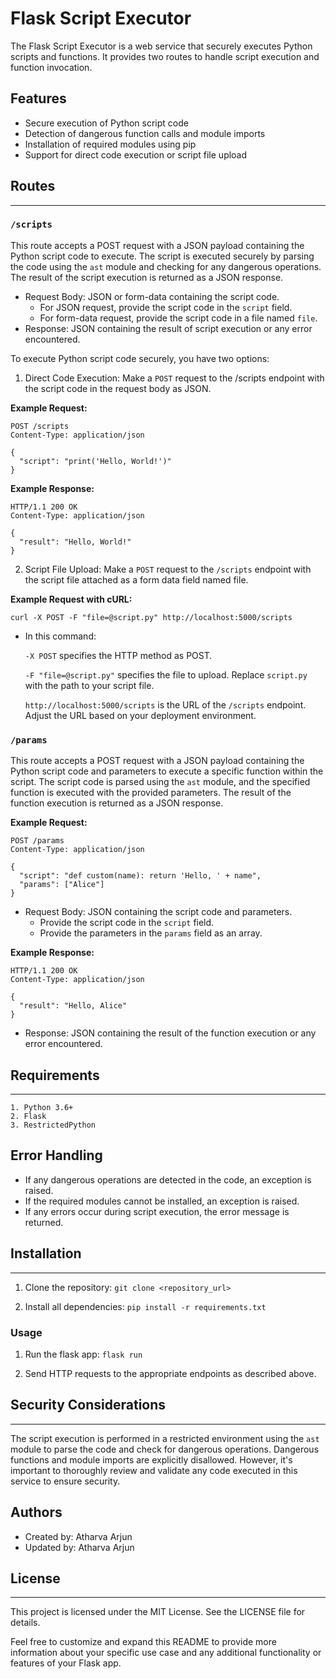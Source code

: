 # Flask Script Executor

The Flask Script Executor is a web service that securely executes Python scripts and functions. It provides two routes to handle script execution and function invocation.

## Features

- Secure execution of Python script code
- Detection of dangerous function calls and module imports
- Installation of required modules using pip
- Support for direct code execution or script file upload


## Routes
----------------

### `/scripts`

This route accepts a POST request with a JSON payload containing the Python script code to execute. The script is executed securely by parsing the code using the `ast` module and checking for any dangerous operations. The result of the script execution is returned as a JSON response.

- Request Body: JSON or form-data containing the script code.
  - For JSON request, provide the script code in the `script` field.
  - For form-data request, provide the script code in a file named `file`.
- Response: JSON containing the result of script execution or any error encountered.

To execute Python script code securely, you have two options:

1. Direct Code Execution: Make a `POST` request to the /scripts endpoint with the script code in the request body as JSON.

**Example Request:**

```http
POST /scripts
Content-Type: application/json

{
  "script": "print('Hello, World!')"
}
```


**Example Response:**
```
HTTP/1.1 200 OK
Content-Type: application/json

{
  "result": "Hello, World!"
}
```


2. Script File Upload: Make a `POST` request to the `/scripts` endpoint with the script file attached as a form data field named file.

**Example Request with cURL:**
```
curl -X POST -F "file=@script.py" http://localhost:5000/scripts
```

- In this command:

  `-X POST` specifies the HTTP method as POST.

  `-F "file=@script.py"` specifies the file to upload. Replace `script.py` with the path to your script file.
  
  `http://localhost:5000/scripts` is the URL of the `/scripts` endpoint. Adjust the URL based on your deployment environment.


### `/params`

This route accepts a POST request with a JSON payload containing the Python script code and parameters to execute a specific function within the script. The script code is parsed using the `ast` module, and the specified function is executed with the provided parameters. The result of the function execution is returned as a JSON response.


**Example Request:**

```http
POST /params
Content-Type: application/json

{
  "script": "def custom(name): return 'Hello, ' + name",
  "params": ["Alice"]
}
```

- Request Body: JSON containing the script code and parameters.
  - Provide the script code in the `script` field.
  - Provide the parameters in the `params` field as an array.


**Example Response:**

```
HTTP/1.1 200 OK
Content-Type: application/json

{
  "result": "Hello, Alice"
}
```

- Response: JSON containing the result of the function execution or any error encountered.

## Requirements
--------------------

    1. Python 3.6+
    2. Flask
    3. RestrictedPython


## Error Handling

- If any dangerous operations are detected in the code, an exception is raised.
- If the required modules cannot be installed, an exception is raised.
- If any errors occur during script execution, the error message is returned.


## Installation
--------------------

1. Clone the repository: `git clone <repository_url>`

2. Install all dependencies: `pip install -r requirements.txt`


### Usage

1. Run the flask app: `flask run`

2. Send HTTP requests to the appropriate endpoints as described above.


## Security Considerations
-----------------------

The script execution is performed in a restricted environment using the `ast` module to parse the code and check for dangerous operations. Dangerous functions and module imports are explicitly disallowed. However, it's important to thoroughly review and validate any code executed in this service to ensure security.

## Authors

- Created by: Atharva Arjun
- Updated by: Atharva Arjun


## License
-----------------------

This project is licensed under the MIT License. See the LICENSE file for details.

Feel free to customize and expand this README to provide more information about your specific use case and any additional functionality or features of your Flask app.

